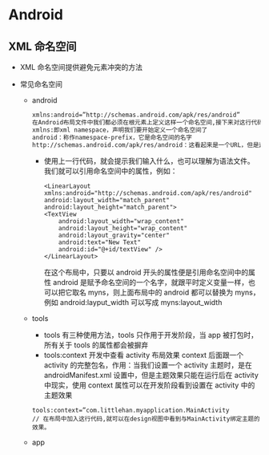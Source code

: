 # Android

## XML 命名空间

*   XML 命名空间提供避免元素冲突的方法
*   常见命名空间

    *   android

        ```xml
        xmlns:android=”http://schemas.android.com/apk/res/android”
        在Android布局文件中我们都必须在根元素上定义这样一个命名空间,接下来对这行代码进行逐一讲解：
        xmlns:即xml namespace，声明我们要开始定义一个命名空间了
        android：称作namespace-prefix，它是命名空间的名字
        http://schemas.android.com/apk/res/android：这看起来是一个URL，但是这个地址是不可访问的。实际上这是一个URI(统一资源标识符),所以它的值是固定不变的,相当于一个常量)。
        ```

        *   使用上一行代码，就会提示我们输入什么，也可以理解为语法文件。我们就可以引用命名空间中的属性，例如：
            ```
            <LinearLayout xmlns:android="http://schemas.android.com/apk/res/android"
            android:layout_width="match_parent"
            android:layout_height="match_parent">
            <TextView
                android:layout_width="wrap_content"
                android:layout_height="wrap_content"
                android:layout_gravity="center"
                android:text="New Text"
                android:id="@+id/textView" />
            </LinearLayout>
            ```
            在这个布局中，只要以 android 开头的属性便是引用命名空间中的属性
            android 是赋予命名空间的一个名字，就跟平时定义变量一样，也可以把它取名 myns，则上面布局中的 android 都可以替换为 myns，例如 android:layput_width 可以写成 myns:layout_width

    *   tools
        *   tools 有三种使用方法，tools 只作用于开发阶段，当 app 被打包时，所有关于 tools 的属性都会被摒弃
        *   tools:context 开发中查看 activity 布局效果 context 后面跟一个 activity 的完整包名，作用：当我们设置一个 activity 主题时，是在 androidManifest.xml 设置中，但是主题效果只能在运行后在 activity 中现实，使用 context 属性可以在开发阶段看到设置在 activity 中的主题效果
        ```
        tools:context=”com.littlehan.myapplication.MainActivity
        // 在布局中加入这行代码,就可以在design视图中看到与MainActivity绑定主题的效果。
        ```
    *   app
